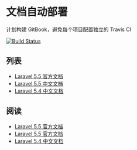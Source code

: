 # 文档自动部署

计划构建 GitBook，避免每个项目配置独立的 Travis CI

[![Build Status](https://travis-ci.org/khs1994-gitbook/gitbook-travis.svg?branch=master)](https://travis-ci.org/khs1994-gitbook/gitbook-travis)

## 列表

* [Laravel 5.5 官方文档](https://github.com/khs1994-gitbook/laravel-docs-en)
* [Laravel 5.5 中文文档](https://github.com/khs1994-gitbook/laravel-docs)
* [Laravel 5.4 中文文档](https://github.com/khs1994-gitbook/laravel-5.4)

## 阅读

* [Laravel 5.5 官方文档](https://khs1994-gitbook.github.io/laravel-docs-en/)
* [Laravel 5.5 官方文档](https://khs1994-gitbook.github.io/laravel-docs/)
* [Laravel 5.4 中文文档](https://khs1994-gitbook.github.io/laravel-5.4/)
